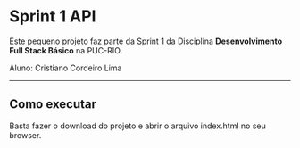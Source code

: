 # Sprint 1 API

Este pequeno projeto faz parte da Sprint 1 da Disciplina **Desenvolvimento Full Stack Básico** na PUC-RIO.

Aluno: Cristiano Cordeiro Lima

---
## Como executar

Basta fazer o download do projeto e abrir o arquivo index.html no seu browser.